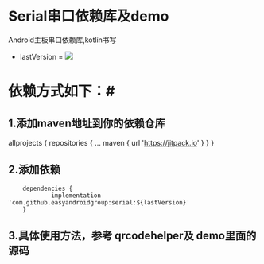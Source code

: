 # Serial串口依赖库及demo

Android主板串口依赖库,kotlin书写


- lastVersion = [![](https://jitpack.io/v/easyandroidgroup/EaseSerial.svg)](https://jitpack.io/#easyandroidgroup/EaseSerial)


# 依赖方式如下：#

## 1.添加maven地址到你的依赖仓库 ##

 allprojects {
		repositories {
			...
			maven { url 'https://jitpack.io' }
		}
	}

## 2.添加依赖 ##

    	dependencies {
    	        implementation 'com.github.easyandroidgroup:serial:${lastVersion}'
    	}

## 3.具体使用方法，参考 qrcodehelper及 demo里面的源码 ##